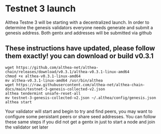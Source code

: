 # Testnet 3 launch

Althea Testne 3 will be starting with a decentralized launch. In order to determine the genesis validators everyone needs generate and submit a genesis address. Both gentx and addresses will be submitted via github

## These instructions have updated, please follow them exactly! you can download or build v0.3.1

```
wget https://github.com/althea-net/althea-chain/releases/download/v0.3.1/althea-v0.3.1-linux-amd64
chmod +x althea-v0.3.1-linux-amd64
mv althea-v0.3.1-linux-amd64 /usr/bin/althea
wget https://raw.githubusercontent.com/althea-net/althea-chain-docs/main/testnet-3-genesis-collected-v2.json
althea tendermint unsafe-reset-all
mv testnet-3-genesis-collected-v2.json ~/.althea/config/genesis.json
althea start
```

Your validator will start and begin to try and find peers, you may want to configure some persistant peers or share seed addresses. You can follow these same steps if you did not get a gentx in just to start a node and join the validator set later

